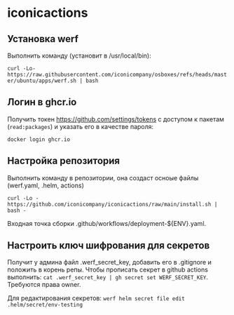 # iconicactions

## Установка werf

Выполнить команду (установит в /usr/local/bin):

`curl -Lo- https://raw.githubusercontent.com/iconicompany/osboxes/refs/heads/master/ubuntu/apps/werf.sh | bash`

## Логин в ghcr.io

Получить токен https://github.com/settings/tokens с доступом к пакетам (`read:packages`) и указать его в качестве пароля:

`docker login ghcr.io`

## Настройка репозитория

Выполнить команду в репозитории, она создаст осноые файлы (werf.yaml, .helm, actions)

`curl -Lo - https://github.com/iconicompany/iconicactions/raw/main/install.sh | bash -`

Входная точка сборки .github/workflows/deployment-${ENV}.yaml. 

## Настроить ключ шифрования для секретов

Получит у админа файл .werf_secret_key, добавить его в .gitignore и положить в корень репы.
Чтобы прописать секрет в github actions выполнить: `cat .werf_secret_key | gh secret set WERF_SECRET_KEY`. Требуются права owner.

Для редактирования секретов: `werf helm secret file edit .helm/secret/env-testing`

